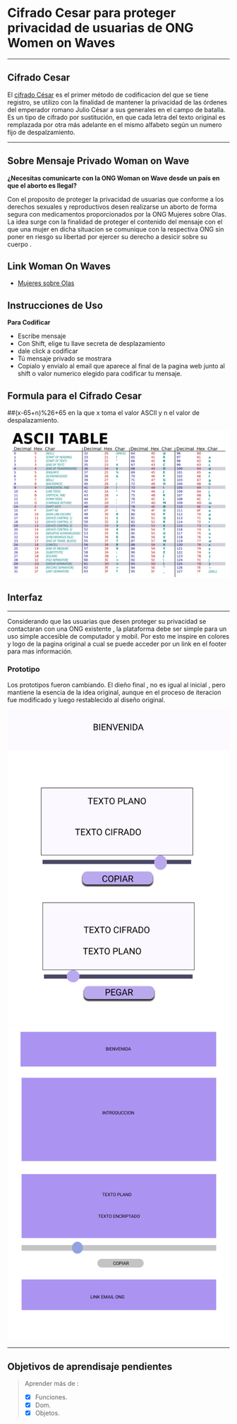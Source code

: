 # Cifrado Cesar para proteger privacidad de usuarias de ONG Women on Waves
***
## Cifrado Cesar
El [cifrado César](https://es.wikipedia.org/wiki/Cifrado_C%C3%A9sar)
es el primer método de codificacion del que se tiene registro, se utilizo 
con la finalidad de mantener la privacidad de las órdenes del emperador
romano Julio César a sus generales en el campo de batalla.
Es un tipo de cifrado por sustitución, en que cada letra del texto
original es remplazada por otra más adelante en el mismo alfabeto
según un numero fijo de despalzamiento.
***


## Sobre Mensaje Privado Woman on Wave

**¿Necesitas comunicarte con la ONG Woman on Wave desde un país en que el aborto es Ilegal?**

Con el proposito de proteger la privacidad de usuarias que conforme a los derechos sexuales
y reproductivos desen realizarse un aborto de forma segura con medicamentos proporcionados 
por la ONG Mujeres sobre Olas. La idea surge con la finalidad de proteger el contenido del 
mensaje con el que una mujer en dicha situacion se comunique con la respectiva ONG sin poner 
en riesgo su libertad por ejercer su derecho a desicir sobre su cuerpo .

## Link Woman On Waves 

* [Mujeres sobre Olas](https://www.womenonwaves.org/ "Visita A Mujeres Sobre Olas")

## Instrucciones de Uso
**Para Codificar**
* Escribe mensaje
* Con Shift, elige tu llave secreta de desplazamiento
* dale click a codificar
* Tú mensaje privado se mostrara
* Copialo y envialo al email que aparece al final de la pagina web
  junto al shift o valor numerico elegido para codificar tu mensaje.


## Formula para el Cifrado Cesar
  ##(x-65+n)%26+65 
  en la que x toma el valor ASCII y n el valor de despalazamiento.

![asciiTabla](/src/img/tablaAscii.png "Ascii")


## Interfaz
***
Considerando que las usuarias que desen proteger su privacidad se contactaran con una ONG
existente , la plataforma debe ser simple para un uso simple accesible de computador y mobil.
Por esto me inspire en colores y logo de la pagina original a cual se puede acceder por un link
en el footer para mas información.

### Prototipo

Los prototipos fueron cambiando. El dieño final , no es igual al inicial , pero mantiene la 
esencia de la idea original, aunque en el proceso de iteracion fue modificado y luego restablecido 
al diseño original.

![prototipo](/src/img/Criptografia.png "Criptografia")
![prototipo2](/src/img/Cripto2.png "Cripto2")
***

## Objetivos de aprendisaje pendientes
> Aprender más de :
> * [x] Funciones.
> * [x] Dom.
> * [x] Objetos.

